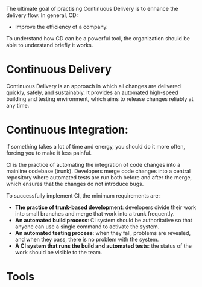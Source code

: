 
The ultimate goal of practising Continuous Delivery is to enhance the delivery flow. In general, CD:

-	Improve the efficiency of a company.

To understand how CD can be a powerful tool, the organization should be able to understand briefly it works.

# Continuous Delivery 
Continuous Delivery is an approach in which all changes are delivered quickly, safely, and sustainably. It provides an automated high-speed building and testing environment, which aims to release changes reliably at any time. 


# Continuous Integration:

if something takes a lot of time and energy, you should do it more often, forcing you to make it less painful. 

CI is the practice of automating the integration of code changes into a mainline codebase (trunk). Developers merge code changes into a central repository where automated tests are run both before and after the merge, which ensures that the changes do not introduce bugs. 

To successfully implement CI, the minimum requirements are: 

-	**The practice of trunk-based development**: developers divide their work into small branches and merge that work into a trunk frequently.
-	**An automated build process**: CI system should be authoritative so that anyone can use a single command to activate the system.
-	**An automated testing process**: when they fall, problems are revealed, and when they pass, there is no problem with the system.
-	**A CI system that runs the build and automated tests**: the status of the work should be visible to the team.

# Tools



